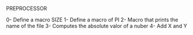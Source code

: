 PREPROCESSOR

0- Define a macro SIZE
1- Define a macro of PI
2- Macro that prints the name of the file
3- Computes the absolute valor of a nuber
4- Add X and Y